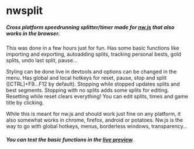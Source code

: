 # nwsplit
##### Cross platform speedrunning splitter/timer made for [nw.js](http://github.com/nwjs/nw.js) that also works in the browser.

This was done in a few hours just for fun. Has some basic functions like importing and exporting, autoadding splits, tracking personal bests, gold splits, undo last split, pause...

Styling can be done live in devtools and options can be changed in the menu. Has global and local hotkeys for reset, pause, stop and split ([CTRL]+F9...F12 by default). Stopping while stopped updates splits and best segments. Stopping with no splits adds some splits for editing. Resetting while reset clears everything! You can edit splits, times and game title by clicking.

While this is meant for nw.js and should work just fine on any platform, it also somewhat works in chrome, firefox, android or potatoes. Nw.js is the way to go with global hotkeys, menus, borderless windows, transparency...

##### You can test the basic functions in the [live preview](https://cdn.rawgit.com/Dregu/nwsplit/master/nwsplit.html).

